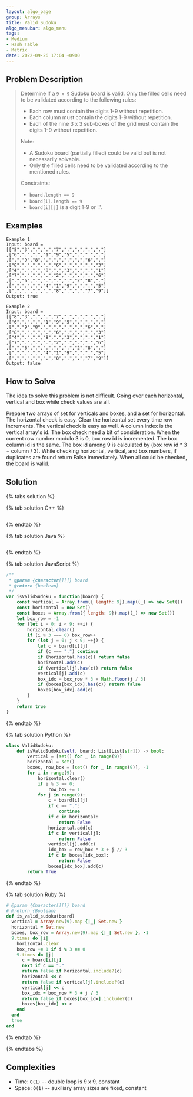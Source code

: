 ```yaml
---
layout: algo_page
group: Arrays
title: Valid Sudoku
algo_menubar: algo_menu
tags:
- Medium
- Hash Table
- Matrix
date: 2022-09-26 17:04 +0900
---
```


## Problem Description
> Determine if a `9 x 9` Sudoku board is valid.
> Only the filled cells need to be validated according to the following rules:
> - Each row must contain the digits 1-9 without repetition.
> - Each column must contain the digits 1-9 without repetition.
> - Each of the nine 3 x 3 sub-boxes of the grid must contain the digits 1-9 without repetition.
>
> Note:
> - A Sudoku board (partially filled) could be valid but is not necessarily solvable.
> - Only the filled cells need to be validated according to the mentioned rules.
>
> Constraints:
> - `board.length == 9`
> - `board[i].length == 9`
> - `board[i][j]` is a digit 1-9 or '.'.


## Examples
```
Example 1
Input: board = 
[["5","3",".",".","7",".",".",".","."]
,["6",".",".","1","9","5",".",".","."]
,[".","9","8",".",".",".",".","6","."]
,["8",".",".",".","6",".",".",".","3"]
,["4",".",".","8",".","3",".",".","1"]
,["7",".",".",".","2",".",".",".","6"]
,[".","6",".",".",".",".","2","8","."]
,[".",".",".","4","1","9",".",".","5"]
,[".",".",".",".","8",".",".","7","9"]]
Output: true
```

```
Example 2
Input: board = 
[["8","3",".",".","7",".",".",".","."]
,["6",".",".","1","9","5",".",".","."]
,[".","9","8",".",".",".",".","6","."]
,["8",".",".",".","6",".",".",".","3"]
,["4",".",".","8",".","3",".",".","1"]
,["7",".",".",".","2",".",".",".","6"]
,[".","6",".",".",".",".","2","8","."]
,[".",".",".","4","1","9",".",".","5"]
,[".",".",".",".","8",".",".","7","9"]]
Output: false
```

## How to Solve

The idea to solve this problem is not difficult.
Going over each horizontal, vertical and box while check values are all.

Prepare two arrays of set for verticals and boxes, and a set for horizontal.
The horizontal check is easy. Clear the horizontal set every time row increments.
The vertical check is easy as well.
A column index is the vertical array's id.
The box check need a bit of consideration.
When the current row number modulo 3 is 0, box row id is incremented.
The box column id is the same.
The box id among 9 is calculated by (box row id * 3 + column / 3).
While checking horizontal, vertical, and box numbers,
if duplicates are found return False immediately.
When all could be checked, the board is valid.

## Solution

{% tabs solution %}

{% tab solution C++ %}
```cpp

```
{% endtab %}

{% tab solution Java %}
```java

```
{% endtab %}

{% tab solution JavaScript %}
```js
/**
 * @param {character[][]} board
 * @return {boolean}
 */
var isValidSudoku = function(board) {
    const vertical = Array.from({ length: 9}).map((_) => new Set())
    const horizontal = new Set()
    const boxes = Array.from({ length: 9}).map((_) => new Set())
    let box_row = -1
    for (let i = 0; i < 9; ++i) {
        horizontal.clear()
        if (i % 3 === 0) box_row++
        for (let j = 0; j < 9; ++j) {
            let c = board[i][j]
            if (c === ".") continue
            if (horizontal.has(c)) return false
            horizontal.add(c)
            if (vertical[j].has(c)) return false
            vertical[j].add(c)
            box_idx = box_row * 3 + Math.floor(j / 3)
            if (boxes[box_idx].has(c)) return false
            boxes[box_idx].add(c)
        }
    }
    return true
}
```
{% endtab %}

{% tab solution Python %}
```python
class ValidSudoku:
    def isValidSudoku(self, board: List[List[str]]) -> bool:
        vertical = [set() for _ in range(9)]
        horizontal = set()
        boxes, row_box = [set() for _ in range(9)], -1
        for i in range(9):
            horizontal.clear()
            if i % 3 == 0:
                row_box += 1
            for j in range(9):
                c = board[i][j]
                if c == ".":
                    continue
                if c in horizontal:
                    return False
                horizontal.add(c)
                if c in vertical[j]:
                    return False
                vertical[j].add(c)
                idx_box = row_box * 3 + j // 3
                if c in boxes[idx_box]:
                    return False
                boxes[idx_box].add(c)
        return True
```
{% endtab %}

{% tab solution Ruby %}
```ruby
# @param {Character[][]} board
# @return {Boolean}
def is_valid_sudoku(board)
  vertical = Array.new(9).map {|_| Set.new }
  horizontal = Set.new
  boxes, box_row = Array.new(9).map {|_| Set.new }, -1
  9.times do |i|
    horizontal.clear
    box_row += 1 if i % 3 == 0
    9.times do |j|
      c = board[i][j]
      next if c == "."
      return false if horizontal.include?(c)
      horizontal << c
      return false if vertical[j].include?(c)
      vertical[j] << c
      box_idx = box_row * 3 + j / 3
      return false if boxes[box_idx].include?(c)
      boxes[box_idx] << c
    end
  end
  true
end
```
{% endtab %}

{% endtabs %}


## Complexities
- Time: `O(1)` -- double loop is 9 x 9, constant
- Space: `O(1)` -- auxiliary array sizes are fixed, constant
